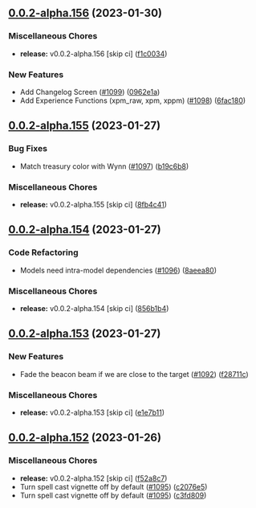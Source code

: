 ## [0.0.2-alpha.156](https://github.com/Wynntils/Artemis/compare/v0.0.2-alpha.155...v0.0.2-alpha.156) (2023-01-30)


### Miscellaneous Chores

* **release:** v0.0.2-alpha.156 [skip ci] ([f1c0034](https://github.com/Wynntils/Artemis/commit/f1c003489cca56d41fa7351a5a5cbad094df6efe))


### New Features

* Add Changelog Screen ([#1099](https://github.com/Wynntils/Artemis/issues/1099)) ([0962e1a](https://github.com/Wynntils/Artemis/commit/0962e1a0341797efc8082bf18746eef78fec1c68))
* Add Experience Functions (xpm_raw, xpm, xppm) ([#1098](https://github.com/Wynntils/Artemis/issues/1098)) ([6fac180](https://github.com/Wynntils/Artemis/commit/6fac180e76157847c309fac709966f6942ed6a3f))

## [0.0.2-alpha.155](https://github.com/Wynntils/Artemis/compare/v0.0.2-alpha.154...v0.0.2-alpha.155) (2023-01-27)


### Bug Fixes

* Match treasury color with Wynn ([#1097](https://github.com/Wynntils/Artemis/issues/1097)) ([b19c6b8](https://github.com/Wynntils/Artemis/commit/b19c6b8d7e67f75f9f832ba5656143a85666e456))


### Miscellaneous Chores

* **release:** v0.0.2-alpha.155 [skip ci] ([8fb4c41](https://github.com/Wynntils/Artemis/commit/8fb4c41c939560d38e2ca93cb96746cdd5171a9a))

## [0.0.2-alpha.154](https://github.com/Wynntils/Artemis/compare/v0.0.2-alpha.153...v0.0.2-alpha.154) (2023-01-27)


### Code Refactoring

* Models need intra-model dependencies ([#1096](https://github.com/Wynntils/Artemis/issues/1096)) ([8aeea80](https://github.com/Wynntils/Artemis/commit/8aeea80af6870872910c61e6c1cb3c85b90828d9))


### Miscellaneous Chores

* **release:** v0.0.2-alpha.154 [skip ci] ([856b1b4](https://github.com/Wynntils/Artemis/commit/856b1b440739d032dbac44bdbf32e96718e64474))

## [0.0.2-alpha.153](https://github.com/Wynntils/Artemis/compare/v0.0.2-alpha.152...v0.0.2-alpha.153) (2023-01-27)


### New Features

* Fade the beacon beam if we are close to the target ([#1092](https://github.com/Wynntils/Artemis/issues/1092)) ([f28711c](https://github.com/Wynntils/Artemis/commit/f28711c001df7e63cc71fa264cee03772bd146cc))


### Miscellaneous Chores

* **release:** v0.0.2-alpha.153 [skip ci] ([e1e7b11](https://github.com/Wynntils/Artemis/commit/e1e7b11738dafc7b5b3c926133ad7abe225f6582))

## [0.0.2-alpha.152](https://github.com/Wynntils/Artemis/compare/v0.0.2-alpha.151...v0.0.2-alpha.152) (2023-01-26)


### Miscellaneous Chores

* **release:** v0.0.2-alpha.152 [skip ci] ([f52a8c7](https://github.com/Wynntils/Artemis/commit/f52a8c702ad0281aa65402f95fd47dced42f23f7))
* Turn spell cast vignette off by default ([#1095](https://github.com/Wynntils/Artemis/issues/1095)) ([c2076e5](https://github.com/Wynntils/Artemis/commit/c2076e5e2900a1e04110a512e8c2ef3fcfdb2757))
* Turn spell cast vignette off by default ([#1095](https://github.com/Wynntils/Artemis/issues/1095)) ([c3fd809](https://github.com/Wynntils/Artemis/commit/c3fd809d5722e7c7e20b830e130b56326c69dfda))

